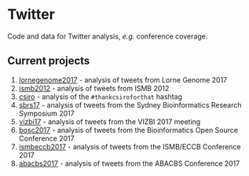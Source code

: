 # Twitter
Code and data for Twitter analysis, _e.g._ conference coverage.

## Current projects
1. [lornegenome2017](https://github.com/neilfws/Twitter/tree/master/lornegenome2017) - analysis of tweets from Lorne Genome 2017
1. [ismb2012](https://github.com/neilfws/Twitter/tree/master/ismb2012) - analysis of tweets from ISMB 2012
1. [csiro](https://github.com/neilfws/Twitter/tree/master/csiro) - analysis of the `#thankcsiroforthat` hashtag
1. [sbrs17](https://github.com/neilfws/Twitter/tree/master/sbrs2017) - analysis of tweets from the Sydney Bioinformatics Research Symposium 2017
1. [vizbi17](https://github.com/neilfws/Twitter/tree/master/vizbi2017) - analysis of tweets from the VIZBI 2017 meeting
1. [bosc2017](https://github.com/neilfws/Twitter/tree/master/bosc2017) - analysis of tweets from the Bioinformatics Open Source Conference 2017
1. [ismbeccb2017](https://github.com/neilfws/Twitter/tree/master/ismbeccb2017) - analysis of tweets from the ISMB/ECCB Conference 2017
1. [abacbs2017](https://github.com/neilfws/Twitter/tree/master/abacbs2017) - analysis of tweets from the ABACBS Conference 2017
